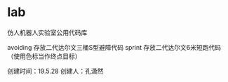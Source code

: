 # lab
仿人机器人实验室公用代码库

avoiding  存放二代达尔文三桶S型避障代码
sprint  存放二代达尔文6米短跑代码（使用色标当作终点目标）

创建时间：19.5.28
创建人：孔潇然

